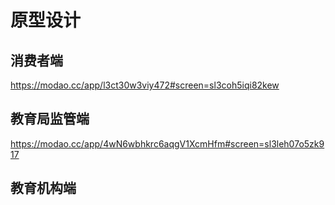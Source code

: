 # 原型设计

## 消费者端

https://modao.cc/app/l3ct30w3viy472#screen=sl3coh5iqi82kew

## 教育局监管端

https://modao.cc/app/4wN6wbhkrc6aqgV1XcmHfm#screen=sl3leh07o5zk917

## 教育机构端